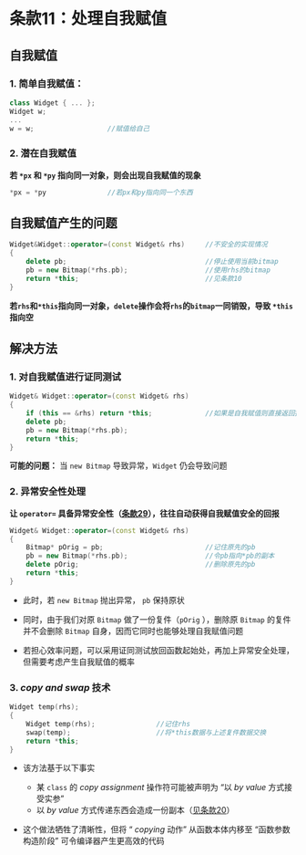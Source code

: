 # 条款11：处理自我赋值

## 自我赋值

### 1. 简单自我赋值：
```C++
class Widget { ... };
Widget w;
...
w = w;					//赋值给自己
```



### 2. 潜在自我赋值

**若 `*px` 和 `*py` 指向同一对象，则会出现自我赋值的现象**

```C++
*px = *py				//若px和py指向同一个东西
```



## 自我赋值产生的问题

```C++
Widget&Widget::operator=(const Widget& rhs)		//不安全的实现情况
{
	delete pb;									//停止使用当前bitmap
	pb = new Bitmap(*rhs.pb);					//使用rhs的bitmap
	return *this;								//见条款10
}
```
**若`rhs`和`*this`指向同一对象，`delete`操作会将`rhs`的`bitmap`一同销毁，导致 `*this` 指向空**



## 解决方法

### 1. 对自我赋值进行证同测试

```C++
Widget& Widget::operator=(const Widget& rhs)
{
	if (this == &rhs) return *this;				//如果是自我赋值则直接返回指针
	delete pb;
	pb = new Bitmap(*rhs.pb);
	return *this;
}
```
**可能的问题：**
当 `new Bitmap` 导致异常，`Widget` 仍会导致问题



### 2. 异常安全性处理

**让 `operator=` 具备异常安全性（[条款29](F:\滔天\文件\学校\大学\专业\C++\C++笔记\5.实现\条款29：为异常安全而努力.md)），往往自动获得自我赋值安全的回报**

```C++
Widget& Widget::operator=(const Widget& rhs)
{
	Bitmap* pOrig = pb;							//记住原先的pb
	pb = new Bitmap(*rhs.pb);					//令pb指向*pb的副本
	delete pOrig;								//删除原先的pb
	return *this;
}
```

+ 此时，若 `new Bitmap` 抛出异常， `pb` 保持原状
+ 同时，由于我们对原 `Bitmap` 做了一份复件（`pOrig` ），删除原 `Bitmap` 的复件并不会删除 `Bitmap` 自身，因而它同时也能够处理自我赋值问题

+ 若担心效率问题，可以采用证同测试放回函数起始处，再加上异常安全处理，但需要考虑产生自我赋值的概率



### 3. $copy\ and\ swap$ 技术

```C++
Widget temp(rhs);
{
	Widget temp(rhs);				//记住rhs
	swap(temp);						//将*this数据与上述复件数据交换
	return *this;
}
```

+ 该方法基于以下事实
  + 某 `class` 的 $copy\ assignment$ 操作符可能被声明为 “以 $by\ value$ 方式接受实参”
  + 以 $by\ value$ 方式传递东西会造成一份副本（[见条款20](F:\滔天\文件\学校\大学\专业\C++\C++笔记\4.设计与声明\条款20：宁以pass-by-reference-to-const替换pass-by-value.md)）

+ 这个做法牺牲了清晰性，但将 “ $copying$ 动作” 从函数本体内移至 “函数参数构造阶段” 可令编译器产生更高效的代码
